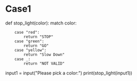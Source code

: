 # Case1

def stop_light(color):
    match color:

        case "red":
            return "STOP"
        case "green":
            return "GO"
        case "yellow":
            return "Slow Down"
        case _:
            return "NOT VALID"
        
input1 = input("Please pick a color:")
print(stop_light(input1))
